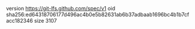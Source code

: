 version https://git-lfs.github.com/spec/v1
oid sha256:ed64318706177d496ac4b0e5b82631ab6b37adbaab1696bc4b1b7cfacc182346
size 3107
